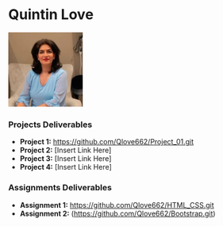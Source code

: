 # Quintin Love


<img src="./assets/Farnaz.jpeg" style="width:150px;"/>

### Projects Deliverables
- **Project 1:** https://github.com/Qlove662/Project_01.git
- **Project 2:** [Insert Link Here]
- **Project 3:** [Insert Link Here]
- **Project 4:** [Insert Link Here]

### Assignments Deliverables
- **Assignment 1:** https://github.com/Qlove662/HTML_CSS.git
- **Assignment 2:** (https://github.com/Qlove662/Bootstrap.git)







